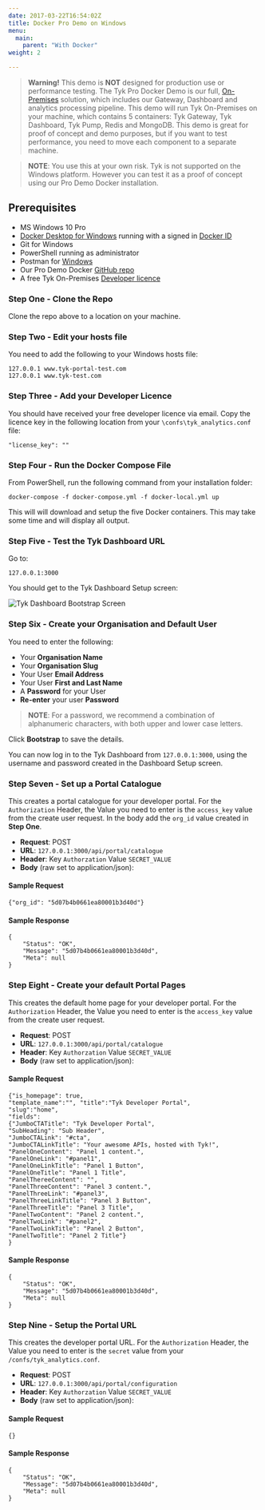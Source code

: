 ```yaml
---
date: 2017-03-22T16:54:02Z
title: Docker Pro Demo on Windows
menu:
  main:
    parent: "With Docker"
weight: 2

---
```


> **Warning!** This demo is **NOT** designed for production use or performance testing. The Tyk Pro Docker Demo is our full, [On-Premises](https://tyk.io/api-gateway/on-premise/) solution, which includes our Gateway, Dashboard and analytics processing pipeline.
This demo will run Tyk On-Premises on your machine, which contains 5 containers: Tyk Gateway, Tyk Dashboard, Tyk Pump, Redis and MongoDB.
This demo is great for proof of concept and demo purposes, but if you want to test performance, you need to move each component to a separate machine.


> **NOTE**: You use this at your own risk. Tyk is not supported on the Windows platform. However you can test it as a proof of concept using our Pro Demo Docker installation.



## Prerequisites

* MS Windows 10 Pro
* [Docker Desktop for Windows](https://docs.docker.com/docker-for-windows/install/) running with a signed in [Docker ID](https://docs.docker.com/docker-id/)
* Git for Windows
* PowerShell running as administrator
* Postman for [Windows](https://www.getpostman.com/downloads/)
* Our Pro Demo Docker [GitHub repo](https://github.com/TykTechnologies/tyk-pro-docker-demo)
* A free Tyk On-Premises [Developer licence](https://tyk.io/product/tyk-on-premises-free-edition/)

### Step One - Clone the Repo

Clone the repo above to a location on your machine.

### Step Two - Edit your hosts file

You need to add the following to your Windows hosts file:

```{copy.Wrapper}
127.0.0.1 www.tyk-portal-test.com
127.0.0.1 www.tyk-test.com
```

### Step Three - Add your Developer Licence

You should have received your free developer licence via email. Copy the licence key in the following location from your `\confs\tyk_analytics.conf` file:

```
"license_key": ""
```

### Step Four - Run the Docker Compose File

From PowerShell, run the following command from your installation folder:

```{copy.Wrapper}
docker-compose -f docker-compose.yml -f docker-local.yml up
```

This will will download and setup the five Docker containers. This may take some time and will display all output.

### Step Five - Test the Tyk Dashboard URL

Go to:

```{copy.Wrapper}
127.0.0.1:3000
```

You should get to the Tyk Dashboard Setup screen:

![Tyk Dashboard Bootstrap Screen][1]

### Step Six - Create your Organisation and Default User

You need to enter the following:

* Your **Organisation Name**
* Your **Organisation Slug**
* Your User **Email Address**
* Your User **First and Last Name**
* A **Password** for your User
* **Re-enter** your user **Password**

> **NOTE**: For a password, we recommend a combination of alphanumeric characters, with both upper and lower case letters.

Click **Bootstrap** to save the details.

You can now log in to the Tyk Dashboard from `127.0.0.1:3000`, using the username and password created in the Dashboard Setup screen.


### Step Seven - Set up a Portal Catalogue

This creates a portal catalogue for your developer portal. For the `Authorization` Header, the Value you need to enter is the `access_key` value from the create user request. In the body add the `org_id` value created in **Step One**.

* **Request**: POST
* **URL**: `127.0.0.1:3000/api/portal/catalogue`
* **Header**: Key `Authorzation` Value `SECRET_VALUE`
* **Body** (raw set to application/json):

#### Sample Request

```{copy.Json}
{"org_id": "5d07b4b0661ea80001b3d40d"}
```

#### Sample Response

```
{
    "Status": "OK",
    "Message": "5d07b4b0661ea80001b3d40d",
    "Meta": null
}
```

### Step Eight - Create your default Portal Pages

This creates the default home page for your developer portal. For the `Authorization` Header, the Value you need to enter is the `access_key` value from the create user request.

* **Request**: POST
* **URL**: `127.0.0.1:3000/api/portal/catalogue`
* **Header**: Key `Authorzation` Value `SECRET_VALUE`
* **Body** (raw set to application/json):

#### Sample Request

```{copy.Json}
{"is_homepage": true,
"template_name":"", "title":"Tyk Developer Portal",
"slug":"home",
"fields":
{"JumboCTATitle": "Tyk Developer Portal",
"SubHeading": "Sub Header",
"JumboCTALink": "#cta",
"JumboCTALinkTitle": "Your awesome APIs, hosted with Tyk!",
"PanelOneContent": "Panel 1 content.",
"PanelOneLink": "#panel1",
"PanelOneLinkTitle": "Panel 1 Button",
"PanelOneTitle": "Panel 1 Title",
"PanelThereeContent": "",
"PanelThreeContent": "Panel 3 content.",
"PanelThreeLink": "#panel3",
"PanelThreeLinkTitle": "Panel 3 Button",
"PanelThreeTitle": "Panel 3 Title",
"PanelTwoContent": "Panel 2 content.",
"PanelTwoLink": "#panel2",
"PanelTwoLinkTitle": "Panel 2 Button",
"PanelTwoTitle": "Panel 2 Title"}
}
```

#### Sample Response

```
{
    "Status": "OK",
    "Message": "5d07b4b0661ea80001b3d40d",
    "Meta": null
}
```

### Step Nine - Setup the Portal URL

This creates the developer portal URL. For the `Authorization` Header, the Value you need to enter is the `secret` value from your `/confs/tyk_analytics.conf`.

* **Request**: POST
* **URL**: `127.0.0.1:3000/api/portal/configuration`
* **Header**: Key `Authorzation` Value `SECRET_VALUE`
* **Body** (raw set to application/json):

#### Sample Request

```{copy.Json}
{}
```


#### Sample Response

```
{
    "Status": "OK",
    "Message": "5d07b4b0661ea80001b3d40d",
    "Meta": null
}
```



[1]: /docs/img/dashboard/system-management/bootstrap_screen.png
